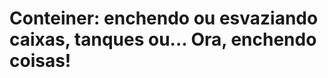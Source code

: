 # Conteiner: enchendo ou esvaziando caixas, tanques ou... Ora, enchendo coisas!

<!--- conteiner 
--->